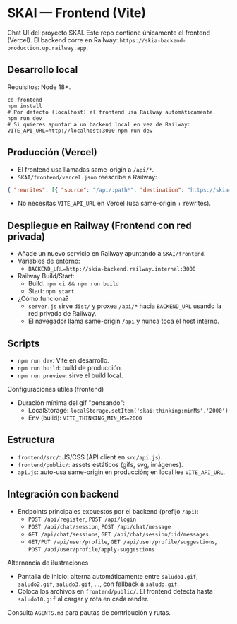 # SKAI — Frontend (Vite)

Chat UI del proyecto SKAI. Este repo contiene únicamente el frontend (Vercel). El backend corre en Railway: `https://skia-backend-production.up.railway.app`.

## Desarrollo local
Requisitos: Node 18+.

```
cd frontend
npm install
# Por defecto (localhost) el frontend usa Railway automáticamente.
npm run dev
# Si quieres apuntar a un backend local en vez de Railway:
VITE_API_URL=http://localhost:3000 npm run dev
```

## Producción (Vercel)
- El frontend usa llamadas same-origin a `/api/*`.
 - `SKAI/frontend/vercel.json` reescribe a Railway:
  ```json
  { "rewrites": [{ "source": "/api/:path*", "destination": "https://skia-backend-production.up.railway.app/api/:path*" }] }
  ```
- No necesitas `VITE_API_URL` en Vercel (usa same-origin + rewrites).

## Despliegue en Railway (Frontend con red privada)
- Añade un nuevo servicio en Railway apuntando a `SKAI/frontend`.
- Variables de entorno:
  - `BACKEND_URL=http://skia-backend.railway.internal:3000`
- Railway Build/Start:
  - Build: `npm ci && npm run build`
  - Start: `npm start`
- ¿Cómo funciona?
  - `server.js` sirve `dist/` y proxea `/api/*` hacia `BACKEND_URL` usando la red privada de Railway.
  - El navegador llama same-origin `/api` y nunca toca el host interno.

## Scripts
- `npm run dev`: Vite en desarrollo.
- `npm run build`: build de producción.
- `npm run preview`: sirve el build local.
  
Configuraciones útiles (frontend)
- Duración mínima del gif "pensando":
  - LocalStorage: `localStorage.setItem('skai:thinking:minMs','2000')`
  - Env (build): `VITE_THINKING_MIN_MS=2000`

## Estructura
- `frontend/src/`: JS/CSS (API client en `src/api.js`).
- `frontend/public/`: assets estáticos (gifs, svg, imágenes).
- `api.js`: auto-usa same-origin en producción; en local lee `VITE_API_URL`.

## Integración con backend
- Endpoints principales expuestos por el backend (prefijo `/api`):
  - `POST /api/register`, `POST /api/login`
  - `POST /api/chat/session`, `POST /api/chat/message`
  - `GET /api/chat/sessions`, `GET /api/chat/session/:id/messages`
  - `GET/PUT /api/user/profile`, `GET /api/user/profile/suggestions`, `POST /api/user/profile/apply-suggestions`

Alternancia de ilustraciones
- Pantalla de inicio: alterna automáticamente entre `saludo1.gif`, `saludo2.gif`, `saludo3.gif`, …, con fallback a `saludo.gif`.
- Coloca los archivos en `frontend/public/`. El frontend detecta hasta `saludo10.gif` al cargar y rota en cada render.

Consulta `AGENTS.md` para pautas de contribución y rutas.
